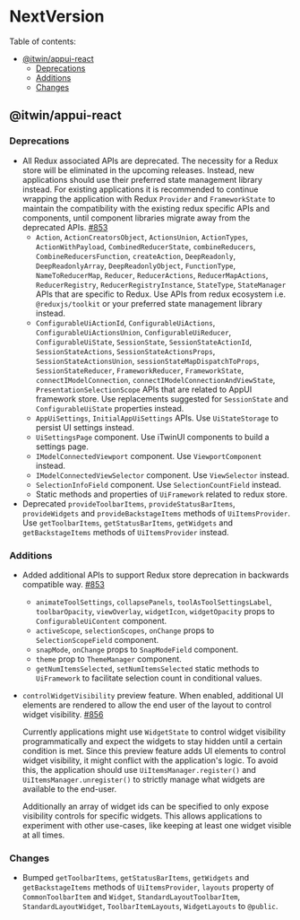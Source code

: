 # NextVersion <!-- omit from toc -->

Table of contents:

- [@itwin/appui-react](#itwinappui-react)
  - [Deprecations](#deprecations)
  - [Additions](#additions)
  - [Changes](#changes)

## @itwin/appui-react

### Deprecations

- All Redux associated APIs are deprecated. The necessity for a Redux store will be eliminated in the upcoming releases. Instead, new applications should use their preferred state management library instead. For existing applications it is recommended to continue wrapping the application with Redux `Provider` and `FrameworkState` to maintain the compatibility with the existing redux specific APIs and components, until component libraries migrate away from the deprecated APIs. [#853](https://github.com/iTwin/appui/pull/853)
  - `Action`, `ActionCreatorsObject`, `ActionsUnion`, `ActionTypes`, `ActionWithPayload`, `CombinedReducerState`, `combineReducers`, `CombineReducersFunction`, `createAction`, `DeepReadonly`, `DeepReadonlyArray`, `DeepReadonlyObject`, `FunctionType`, `NameToReducerMap`, `Reducer`, `ReducerActions`, `ReducerMapActions`, `ReducerRegistry`, `ReducerRegistryInstance`, `StateType`, `StateManager` APIs that are specific to Redux. Use APIs from redux ecosystem i.e. `@reduxjs/toolkit` or your preferred state management library instead.
  - `ConfigurableUiActionId`, `ConfigurableUiActions`, `ConfigurableUiActionsUnion`, `ConfigurableUiReducer`, `ConfigurableUiState`, `SessionState`, `SessionStateActionId`, `SessionStateActions`, `SessionStateActionsProps`, `SessionStateActionsUnion`, `sessionStateMapDispatchToProps`, `SessionStateReducer`, `FrameworkReducer`, `FrameworkState`, `connectIModelConnection`, `connectIModelConnectionAndViewState`, `PresentationSelectionScope` APIs that are related to AppUI framework store. Use replacements suggested for `SessionState` and `ConfigurableUiState` properties instead.
  - `AppUiSettings`, `InitialAppUiSettings` APIs. Use `UiStateStorage` to persist UI settings instead.
  - `UiSettingsPage` component. Use iTwinUI components to build a settings page.
  - `IModelConnectedViewport` component. Use `ViewportComponent` instead.
  - `IModelConnectedViewSelector` component. Use `ViewSelector` instead.
  - `SelectionInfoField` component. Use `SelectionCountField` instead.
  - Static methods and properties of `UiFramework` related to redux store.
- Deprecated `provideToolbarItems`, `provideStatusBarItems`, `provideWidgets` and `provideBackstageItems` methods of `UiItemsProvider`. Use `getToolbarItems`, `getStatusBarItems`, `getWidgets` and `getBackstageItems` methods of `UiItemsProvider` instead.

### Additions

- Added additional APIs to support Redux store deprecation in backwards compatible way. [#853](https://github.com/iTwin/appui/pull/853)
  - `animateToolSettings`, `collapsePanels`, `toolAsToolSettingsLabel`, `toolbarOpacity`, `viewOverlay`, `widgetIcon`, `widgetOpacity` props to `ConfigurableUiContent` component.
  - `activeScope`, `selectionScopes`, `onChange` props to `SelectionScopeField` component.
  - `snapMode`, `onChange` props to `SnapModeField` component.
  - `theme` prop to `ThemeManager` component.
  - `getNumItemsSelected`, `setNumItemsSelected` static methods to `UiFramework` to facilitate selection count in conditional values.
- `controlWidgetVisibility` preview feature. When enabled, additional UI elements are rendered to allow the end user of the layout to control widget visibility. [#856](https://github.com/iTwin/appui/pull/856)

  Currently applications might use `WidgetState` to control widget visibility programmatically and expect the widgets to stay hidden until a certain condition is met. Since this preview feature adds UI elements to control widget visibility, it might conflict with the application's logic. To avoid this, the application should use `UiItemsManager.register()` and `UiItemsManager.unregister()` to strictly manage what widgets are available to the end-user.

  Additionally an array of widget ids can be specified to only expose visibility controls for specific widgets. This allows applications to experiment with other use-cases, like keeping at least one widget visible at all times.

### Changes

- Bumped `getToolbarItems`, `getStatusBarItems`, `getWidgets` and `getBackstageItems` methods of `UiItemsProvider`, `layouts` property of `CommonToolbarItem` and `Widget`, `StandardLayoutToolbarItem`, `StandardLayoutWidget`, `ToolbarItemLayouts`, `WidgetLayouts` to `@public`.

